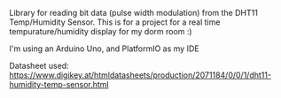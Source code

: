 Library for reading bit data (pulse width modulation) from the DHT11 Temp/Humidity Sensor. This is for a project for a real time tempurature/humidity display
for my dorm room :)

I'm using an Arduino Uno, and PlatformIO as my IDE

Datasheet used: https://www.digikey.at/htmldatasheets/production/2071184/0/0/1/dht11-humidity-temp-sensor.html
